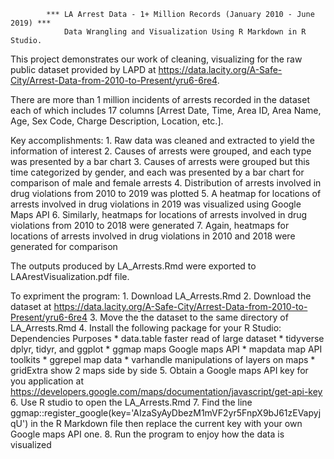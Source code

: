             *** LA Arrest Data - 1+ Million Records (January 2010 - June 2019) ***
                Data Wrangling and Visualization Using R Markdown in R Studio.

This project demonstrates our work of cleaning, visualizing for the raw public dataset provided by LAPD at https://data.lacity.org/A-Safe-City/Arrest-Data-from-2010-to-Present/yru6-6re4.

There are more than 1 million incidents of arrests recorded in the dataset each of which includes 17 columns [Arrest Date, Time, Area ID, Area Name, Age, Sex Code, Charge Description, Location, etc.].

Key accomplishments:
    1. Raw data was cleaned and extracted to yield the information of interest
    2. Causes of arrests were grouped, and each type was presented by a bar chart
    3. Causes of arrests were grouped but this time categorized by gender, and each was presented by a bar chart for comparison of male and female arrests
    4. Distribution of arrests involved in drug violations from 2010 to 2019 was plotted
    5. A heatmap for locations of arrests involved in drug violations in 2019 was visualized using Google Maps API
    6. Similarly, heatmaps for locations of arrests involved in drug violations from 2010 to 2018 were generated
    7. Again, heatmaps for locations of arrests involved in drug violations in 2010 and 2018 were generated for comparison

The outputs produced by LA_Arrests.Rmd were exported to LAArestVisualization.pdf file.

To expriment the program:
    1. Download LA_Arrests.Rmd
    2. Download the dataset at https://data.lacity.org/A-Safe-City/Arrest-Data-from-2010-to-Present/yru6-6re4
    3. Move the the dataset to the same directory of LA_Arrests.Rmd
    4. Install the following package for your R Studio:
           Dependencies          Purposes
           * data.table          faster read of large dataset
           * tidyverse           dplyr, tidyr, and ggplot
           * ggmap maps          Google maps API
           * mapdata             map API toolkits
           * ggrepel             map data
           * varhandle           manipulations of layers on maps
           * gridExtra           show 2 maps side by side
    5. Obtain a Google maps API key for you application at https://developers.google.com/maps/documentation/javascript/get-api-key
    6. Use R studio to open the LA_Arrests.Rmd
    7. Find the line ggmap::register_google(key='AIzaSyAyDbezM1mVF2yr5FnpX9bJ61zEVapyjqU') in the R Markdown file then replace the current key with your own Google maps API one.
    8. Run the program to enjoy how the data is visualized
